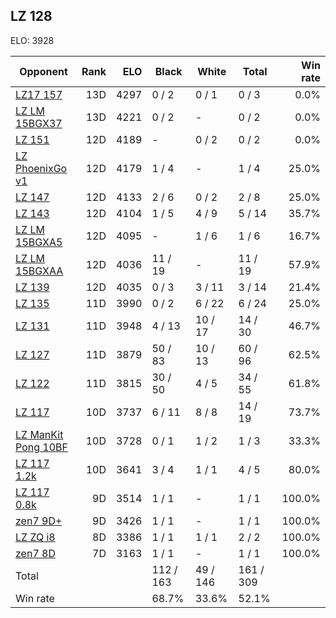 ## LZ 128 ##

ELO: 3928

Opponent | Rank | ELO | Black | White | Total | Win rate
---------|-----:|----:|-------|-------|-------|-------:
[LZ17 157](LZ17%20157.md) | 13D | 4297 | 0 / 2 | 0 / 1 | 0 / 3 | 0.0%
[LZ LM 15BGX37](LZ%20LM%2015BGX37.md) | 13D | 4221 | 0 / 2 | - | 0 / 2 | 0.0%
[LZ 151](LZ%20151.md) | 12D | 4189 | - | 0 / 2 | 0 / 2 | 0.0%
[LZ PhoenixGo v1](LZ%20PhoenixGo%20v1.md) | 12D | 4179 | 1 / 4 | - | 1 / 4 | 25.0%
[LZ 147](LZ%20147.md) | 12D | 4133 | 2 / 6 | 0 / 2 | 2 / 8 | 25.0%
[LZ 143](LZ%20143.md) | 12D | 4104 | 1 / 5 | 4 / 9 | 5 / 14 | 35.7%
[LZ LM 15BGXA5](LZ%20LM%2015BGXA5.md) | 12D | 4095 | - | 1 / 6 | 1 / 6 | 16.7%
[LZ LM 15BGXAA](LZ%20LM%2015BGXAA.md) | 12D | 4036 | 11 / 19 | - | 11 / 19 | 57.9%
[LZ 139](LZ%20139.md) | 12D | 4035 | 0 / 3 | 3 / 11 | 3 / 14 | 21.4%
[LZ 135](LZ%20135.md) | 11D | 3990 | 0 / 2 | 6 / 22 | 6 / 24 | 25.0%
[LZ 131](LZ%20131.md) | 11D | 3948 | 4 / 13 | 10 / 17 | 14 / 30 | 46.7%
[LZ 127](LZ%20127.md) | 11D | 3879 | 50 / 83 | 10 / 13 | 60 / 96 | 62.5%
[LZ 122](LZ%20122.md) | 11D | 3815 | 30 / 50 | 4 / 5 | 34 / 55 | 61.8%
[LZ 117](LZ%20117.md) | 10D | 3737 | 6 / 11 | 8 / 8 | 14 / 19 | 73.7%
[LZ ManKit Pong 10BF](LZ%20ManKit%20Pong%2010BF.md) | 10D | 3728 | 0 / 1 | 1 / 2 | 1 / 3 | 33.3%
[LZ 117 1.2k](LZ%20117%201.2k.md) | 10D | 3641 | 3 / 4 | 1 / 1 | 4 / 5 | 80.0%
[LZ 117 0.8k](LZ%20117%200.8k.md) | 9D | 3514 | 1 / 1 | - | 1 / 1 | 100.0%
[zen7 9D+](zen7%209D+.md) | 9D | 3426 | 1 / 1 | - | 1 / 1 | 100.0%
[LZ ZQ i8](LZ%20ZQ%20i8.md) | 8D | 3386 | 1 / 1 | 1 / 1 | 2 / 2 | 100.0%
[zen7 8D](zen7%208D.md) | 7D | 3163 | 1 / 1 | - | 1 / 1 | 100.0%
Total | | | 112 / 163 | 49 / 146 | 161 / 309 | 
Win rate| | | 68.7% | 33.6% | 52.1% | 
